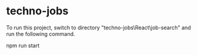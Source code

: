 # techno-jobs
To run this project, switch to directory "techno-jobs\React\job-search" and run the following command.


npm run start
